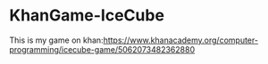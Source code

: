 # KhanGame-IceCube
This is my game on khan:https://www.khanacademy.org/computer-programming/icecube-game/5062073482362880
